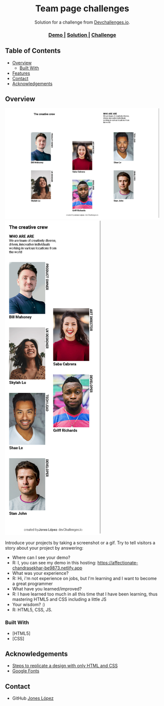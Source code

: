 <!-- Please update value in the {}  -->

<h1 align="center">Team page challenges</h1>

<div align="center">
   Solution for a challenge from  <a href="http://devchallenges.io" target="_blank">Devchallenges.io</a>.
</div>

<div align="center">
  <h3>
    <a href="https://affectionate-chandrasekhar-be9873.netlify.app">
      Demo
    </a>
    <span> | </span>
    <a href="">
      Solution
    </a>
    <span> | </span>
    <a href="https://devchallenges.io/challenges/hhmesazsqgKXrTkYkt0U">
      Challenge
    </a>
  </h3>
</div>

<!-- TABLE OF CONTENTS -->

## Table of Contents

- [Overview](#overview)
  - [Built With](#built-with)
- [Features](#features)
- [Contact](#contact)
- [Acknowledgements](#acknowledgements)

<!-- OVERVIEW -->

## Overview

![screenshot](https://github.com/jJaguer/Team-page-challenges-practice-/blob/main/myTeampageChallenges.png)
![screenshot](https://github.com/jJaguer/Team-page-challenges-practice-/blob/main/myTeampageChallenges-responsive.png)

Introduce your projects by taking a screenshot or a gif. Try to tell visitors a story about your project by answering:

- Where can I see your demo?
-   R: I, you can see my demo in this hosting: https://affectionate-chandrasekhar-be9873.netlify.app
- What was your experience?
-   R: Hi, i'm not experience on jobs, but I'm learning and I want to become a great programmer
- What have you learned/improved?
-   R: I have learned too much in all this time that I have been learning, thus mastering HTML5 and CSS including a little JS
- Your wisdom? :)
-   R: HTML5, CSS, JS.

### Built With

<!-- This section should list any major frameworks that you built your project using. Here are a few examples.-->

- [HTML5]
- [CSS]

## Acknowledgements

<!-- This section should list any articles or add-ons/plugins that helps you to complete the project. This is optional but it will help you in the future. For exmpale -->

- [Steps to replicate a design with only HTML and CSS](https://devchallenges-blogs.web.app/how-to-replicate-design/)
- [Google Fonts](https://fonts.google.com)

## Contact

- GitHub [Jones López](https://https://github.com/jJaguer)

